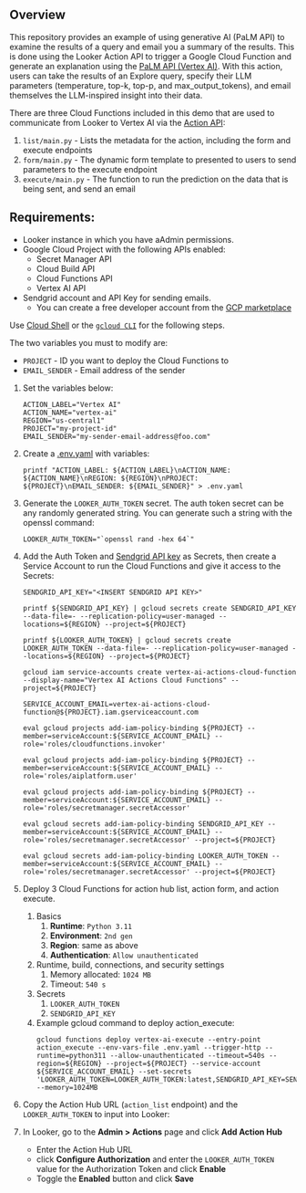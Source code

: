 ## Overview

This repository provides an example of using generative AI (PaLM API) to examine the results of a query and email you a summary of the results. This is done using the Looker Action API to trigger a Google Cloud Function and generate an explanation using the [PaLM API (Vertex AI)](https://cloud.google.com/vertex-ai/docs/generative-ai/learn/models). With this action, users can take the results of an Explore query, specify their LLM parameters (temperature, top-k, top-p, and max_output_tokens), and email themselves the LLM-inspired insight into their data.

There are three Cloud Functions included in this demo that are used to communicate from Looker to Vertex AI via the [Action API](https://github.com/looker-open-source/actions/blob/master/docs/action_api.md):

1. `list/main.py` - Lists the metadata for the action, including the form and execute endpoints
1. `form/main.py` - The dynamic form template to presented to users to send parameters to the execute endpoint
1. `execute/main.py` - The function to run the prediction on the data that is being sent, and send an email

## Requirements:

- Looker instance in which you have aAdmin permissions.
- Google Cloud Project with the following APIs enabled:
  - Secret Manager API
  - Cloud Build API
  - Cloud Functions API
  - Vertex AI API
- Sendgrid account and API Key for sending emails.
  - You can create a free developer account from the [GCP marketplace](https://console.cloud.google.com/marketplace/details/sendgrid-app/sendgrid-email)

Use [Cloud Shell](https://cloud.google.com/shell) or the [`gcloud CLI`](https://cloud.google.com/sdk/docs/install) for the following steps.

The two variables you must to modify are:

- `PROJECT` - ID you want to deploy the Cloud Functions to
- `EMAIL_SENDER` - Email address of the sender

1. Set the variables below:

   ```
   ACTION_LABEL="Vertex AI"
   ACTION_NAME="vertex-ai"
   REGION="us-central1"
   PROJECT="my-project-id"
   EMAIL_SENDER="my-sender-email-address@foo.com"

   ```

1. Create a [.env.yaml](.env.yaml.example) with variables:

   ```
   printf "ACTION_LABEL: ${ACTION_LABEL}\nACTION_NAME: ${ACTION_NAME}\nREGION: ${REGION}\nPROJECT: ${PROJECT}\nEMAIL_SENDER: ${EMAIL_SENDER}" > .env.yaml
   ```

1. Generate the `LOOKER_AUTH_TOKEN` secret. The auth token secret can be any randomly generated string. You can generate such a string with the openssl command:

   ```
   LOOKER_AUTH_TOKEN="`openssl rand -hex 64`"
   ```

1. Add the Auth Token and [Sendgrid API key](https://app.sendgrid.com/settings/api_keys) as Secrets, then create a Service Account to run the Cloud Functions and give it access to the Secrets:

   ```
   SENDGRID_API_KEY="<INSERT SENDGRID API KEY>"

   printf ${SENDGRID_API_KEY} | gcloud secrets create SENDGRID_API_KEY --data-file=- --replication-policy=user-managed --locations=${REGION} --project=${PROJECT}

   printf ${LOOKER_AUTH_TOKEN} | gcloud secrets create LOOKER_AUTH_TOKEN --data-file=- --replication-policy=user-managed --locations=${REGION} --project=${PROJECT}

   gcloud iam service-accounts create vertex-ai-actions-cloud-function --display-name="Vertex AI Actions Cloud Functions" --project=${PROJECT}

   SERVICE_ACCOUNT_EMAIL=vertex-ai-actions-cloud-function@${PROJECT}.iam.gserviceaccount.com

   eval gcloud projects add-iam-policy-binding ${PROJECT} --member=serviceAccount:${SERVICE_ACCOUNT_EMAIL} --role='roles/cloudfunctions.invoker'

   eval gcloud projects add-iam-policy-binding ${PROJECT} --member=serviceAccount:${SERVICE_ACCOUNT_EMAIL} --role='roles/aiplatform.user'

   eval gcloud projects add-iam-policy-binding ${PROJECT} --member=serviceAccount:${SERVICE_ACCOUNT_EMAIL} --role='roles/secretmanager.secretAccessor'

   eval gcloud secrets add-iam-policy-binding SENDGRID_API_KEY --member=serviceAccount:${SERVICE_ACCOUNT_EMAIL} --role='roles/secretmanager.secretAccessor' --project=${PROJECT}

   eval gcloud secrets add-iam-policy-binding LOOKER_AUTH_TOKEN --member=serviceAccount:${SERVICE_ACCOUNT_EMAIL} --role='roles/secretmanager.secretAccessor' --project=${PROJECT}
   ```

1. Deploy 3 Cloud Functions for action hub list, action form, and action execute.

   1. Basics
      1. **Runtime**: `Python 3.11`
      1. **Environment**: `2nd gen`
      1. **Region**: same as above
      1. **Authentication**: `Allow unauthenticated`
   1. Runtime, build, connections, and security settings
      1. Memory allocated: `1024 MB`
      1. Timeout: `540 s`
   1. Secrets
      1. `LOOKER_AUTH_TOKEN`
      1. `SENDGRID_API_KEY`
   2. Example gcloud command to deploy action_execute:
      ```
      gcloud functions deploy vertex-ai-execute --entry-point action_execute --env-vars-file .env.yaml --trigger-http --runtime=python311 --allow-unauthenticated --timeout=540s --region=${REGION} --project=${PROJECT} --service-account ${SERVICE_ACCOUNT_EMAIL} --set-secrets 'LOOKER_AUTH_TOKEN=LOOKER_AUTH_TOKEN:latest,SENDGRID_API_KEY=SENDGRID_API_KEY:latest' --memory=1024MB
      ```


1. Copy the Action Hub URL (`action_list` endpoint) and the `LOOKER_AUTH_TOKEN` to input into Looker:

1. In Looker, go to the **Admin > Actions** page and click **Add Action Hub**

   - Enter the Action Hub URL
   - click **Configure Authorization** and enter the `LOOKER_AUTH_TOKEN` value for the Authorization Token and click **Enable**
   - Toggle the **Enabled** button and click **Save**
